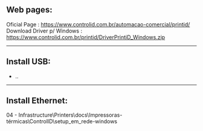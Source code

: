 Web pages:
----------

Oficial Page : https://www.controlid.com.br/automacao-comercial/printid/
Download Driver p/ Windows : https://www.controlid.com.br/printid/DriverPrintiD_Windows.zip

---


Install USB:
------------


- ..


---


Install Ethernet:
-----------------

04 - Infrastructure\Printers\docs\Impressoras-térmicas\ControlID\setup_em_rede-windows